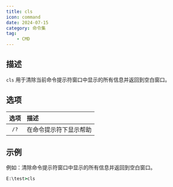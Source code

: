 ```yaml
---
title: cls
icon: command
date: 2024-07-15
category: 命令集
tag:
    - CMD
---
```


## 描述

`cls` 用于清除当前命令提示符窗口中显示的所有信息并返回到空白窗口。

## 选项

|  选项  |  描述  |
|  :----:  |  :----  |
|  `/?`  |  在命令提示符下显示帮助  |

## 示例

例如：清除命令提示符窗口中显示的所有信息并返回到空白窗口。

```cmd
E:\test>cls
```
